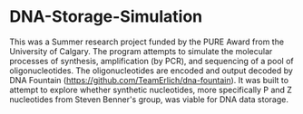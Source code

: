 # DNA-Storage-Simulation

This was a Summer research project funded by the PURE Award from the University of Calgary. The program attempts to simulate the molecular processes of synthesis, amplification (by PCR), and sequencing of a pool of oligonucleotides. The oligonucleotides are encoded and output decoded by DNA Fountain (https://github.com/TeamErlich/dna-fountain). It was built to attempt to explore whether synthetic nucleotides, more specifically P and Z nucleotides from Steven Benner's group, was viable for DNA data storage. 
